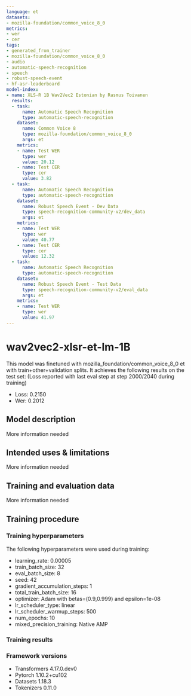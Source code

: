 ```yaml
---
language: et
datasets:
- mozilla-foundation/common_voice_8_0
metrics:
- wer
- cer
tags:
- generated_from_trainer
- mozilla-foundation/common_voice_8_0
- audio
- automatic-speech-recognition
- speech
- robust-speech-event
- hf-asr-leaderboard
model-index:
- name: XLS-R 1B Wav2Vec2 Estonian by Rasmus Toivanen
  results:
  - task:
      name: Automatic Speech Recognition
      type: automatic-speech-recognition
    dataset:
      name: Common Voice 8
      type: mozilla-foundation/common_voice_8_0
      args: et
    metrics:
    - name: Test WER
      type: wer
      value: 20.12
    - name: Test CER
      type: cer
      value: 3.82
  - task:
      name: Automatic Speech Recognition
      type: automatic-speech-recognition
    dataset:
      name: Robust Speech Event - Dev Data
      type: speech-recognition-community-v2/dev_data
      args: et
    metrics:
    - name: Test WER
      type: wer
      value: 40.77
    - name: Test CER
      type: cer
      value: 12.32
  - task:
      name: Automatic Speech Recognition
      type: automatic-speech-recognition
    dataset:
      name: Robust Speech Event - Test Data
      type: speech-recognition-community-v2/eval_data
      args: et
    metrics:
    - name: Test WER
      type: wer
      value: 41.97
---
```

<!-- This model card has been generated automatically according to the information the Trainer had access to. You
should probably proofread and complete it, then remove this comment. -->
# wav2vec2-xlsr-et-lm-1B

This model was finetuned with mozilla_foundation/common_voice_8_0 et with train+other+validation splits.
It achieves the following results on the test set:
(Loss reported with last eval step at step 2000/2040 during training)
- Loss: 0.2150 
- Wer: 0.2012

## Model description

More information needed

## Intended uses & limitations

More information needed

## Training and evaluation data

More information needed

## Training procedure

### Training hyperparameters

The following hyperparameters were used during training:
- learning_rate: 0.00005
- train_batch_size: 32
- eval_batch_size: 8
- seed: 42
- gradient_accumulation_steps: 1
- total_train_batch_size: 16
- optimizer: Adam with betas=(0.9,0.999) and epsilon=1e-08
- lr_scheduler_type: linear
- lr_scheduler_warmup_steps: 500
- num_epochs: 10
- mixed_precision_training: Native AMP

### Training results




### Framework versions

- Transformers 4.17.0.dev0
- Pytorch 1.10.2+cu102
- Datasets 1.18.3
- Tokenizers 0.11.0
